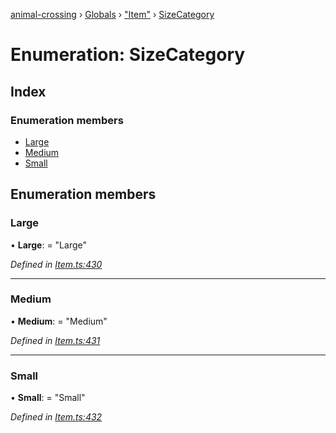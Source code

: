 [animal-crossing](../README.md) › [Globals](../globals.md) › ["Item"](../modules/_item_.md) › [SizeCategory](_item_.sizecategory.md)

# Enumeration: SizeCategory

## Index

### Enumeration members

* [Large](_item_.sizecategory.md#large)
* [Medium](_item_.sizecategory.md#medium)
* [Small](_item_.sizecategory.md#small)

## Enumeration members

###  Large

• **Large**: = "Large"

*Defined in [Item.ts:430](https://github.com/Norviah/animal-crossing/blob/95a2959/module/types/Item.ts#L430)*

___

###  Medium

• **Medium**: = "Medium"

*Defined in [Item.ts:431](https://github.com/Norviah/animal-crossing/blob/95a2959/module/types/Item.ts#L431)*

___

###  Small

• **Small**: = "Small"

*Defined in [Item.ts:432](https://github.com/Norviah/animal-crossing/blob/95a2959/module/types/Item.ts#L432)*
